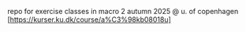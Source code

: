 repo for exercise classes in macro 2 autumn 2025 @ u. of copenhagen [https://kurser.ku.dk/course/a%C3%98kb08018u]
